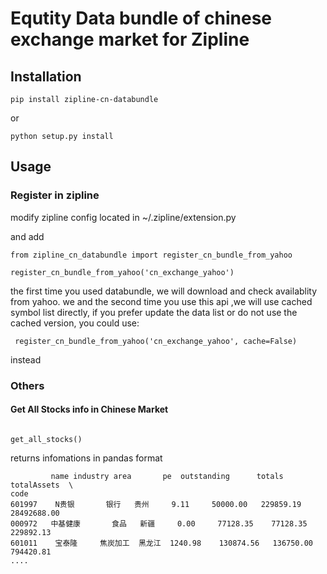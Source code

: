 Equtity Data bundle of chinese exchange market for Zipline
=======


Installation
-----

```
pip install zipline-cn-databundle
```
or

```
python setup.py install
```

Usage
----

### Register in zipline

modify zipline config located in ~/.zipline/extension.py

and add

```
from zipline_cn_databundle import register_cn_bundle_from_yahoo

register_cn_bundle_from_yahoo('cn_exchange_yahoo')
```

the first time you used databundle, we will download and check availablity from yahoo.
we and the second time you use this api ,we will use cached symbol list directly,
if you prefer update the data list or do not use the cached version, you could use:

```
 register_cn_bundle_from_yahoo('cn_exchange_yahoo', cache=False)
```
instead

### Others

#### Get All Stocks info in Chinese Market

```

get_all_stocks()

```

returns infomations in pandas format

```
         name industry area       pe  outstanding      totals  totalAssets  \
code
601997    N贵银       银行   贵州     9.11     50000.00   229859.19  28492688.00
000972   中基健康       食品   新疆     0.00     77128.35    77128.35    229892.13
601011    宝泰隆     焦炭加工  黑龙江  1240.98    130874.56   136750.00    794420.81
....
```